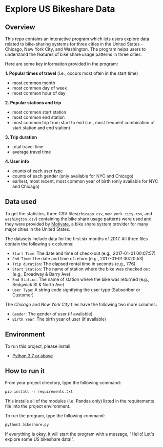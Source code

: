 # Explore US Bikeshare Data

## Overview
This repo contains an interactive program which lets users explore data related to bike-sharing systems for three cities in the United States - Chicago, New York City, and Washington. The program helps users to understand the features of bike share usage patterns in three cities. 

Here are some key information provided in the program:

**1. Popular times of travel** (i.e., occurs most often in the start time)
- most common month
- most common day of week
- most common hour of day

**2. Popular stations and trip**
- most common start station
- most common end station
- most common trip from start to end (i.e., most frequent combination of start station and end station)

**3. Trip duration**
- total travel time
- average travel time

**4. User info**
- counts of each user type
- counts of each gender (only available for NYC and Chicago)
- earliest, most recent, most common year of birth (only available for NYC and Chicago)

## Data used

To get the statistics, three CSV files(`chicago.csv`, `new_york_city.csv`, and `washington.csv`) containing the bike share usage patterns were used and they were provided by [Motivate](https://www.motivateco.com/), a bike share system provider for many major cities in the United States.

The datasets include data for the first six months of 2017. All three files contain the following six columns:

- `Start Time`: The date and time of check-out (e.g., 2017-01-01 00:07:57)
- `End Time`: The date and time of return (e.g., 2017-01-01 00:20:53)
- `Trip duration`: The elapsed rental time in seconds (e.g., 776)
- `Start Station`: The name of station where the bike was checked out (e.g., Broadway & Barry Ave)
- `End Station`: The name of station where the bike was returned (e.g., Sedgwick St & North Ave)
- `User Type`: A string code signifying the user type (Subscriber or Customer)

The *Chicago* and *New York City* files have the following two more columns:
- `Gender`: The gender of user (if available)
- `Birth Year`: The birth year of user (if available)

## Environment

To run this project, please install:
- [Python 3.7 or above](https://www.python.org/downloads/release/python-370/)

## How to run it 

From your project directory, type the following command:
```bash
pip install -r requirements.txt
```

This installs all of the modules (i.e. Pandas only) listed in the requirements file into the project environment.

To run the program, type the following command:
```bash
python3 bikeshare.py
```

If everything is okay, it will start the program with a message, "Hello! Let's explore some US bikeshare data!". 